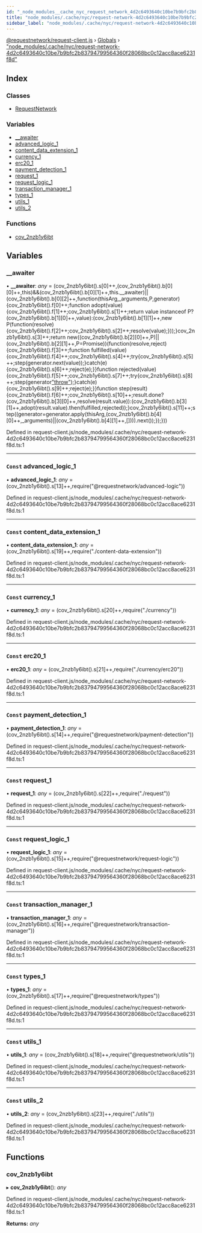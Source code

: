 ```yaml
---
id: "_node_modules__cache_nyc_request_network_4d2c6493640c10be7b9bfc2b83794799564360f28068bc0c12acc8ace6231f8d_"
title: "node_modules/.cache/nyc/request-network-4d2c6493640c10be7b9bfc2b83794799564360f28068bc0c12acc8ace6231f8d"
sidebar_label: "node_modules/.cache/nyc/request-network-4d2c6493640c10be7b9bfc2b83794799564360f28068bc0c12acc8ace6231f8d"
---
```


[@requestnetwork/request-client.js](../index.md) › [Globals](../globals.md) › ["node_modules/.cache/nyc/request-network-4d2c6493640c10be7b9bfc2b83794799564360f28068bc0c12acc8ace6231f8d"](_node_modules__cache_nyc_request_network_4d2c6493640c10be7b9bfc2b83794799564360f28068bc0c12acc8ace6231f8d_.md)

## Index

### Classes

* [RequestNetwork](../classes/_node_modules__cache_nyc_request_network_4d2c6493640c10be7b9bfc2b83794799564360f28068bc0c12acc8ace6231f8d_.requestnetwork.md)

### Variables

* [__awaiter](_node_modules__cache_nyc_request_network_4d2c6493640c10be7b9bfc2b83794799564360f28068bc0c12acc8ace6231f8d_.md#__awaiter)
* [advanced_logic_1](_node_modules__cache_nyc_request_network_4d2c6493640c10be7b9bfc2b83794799564360f28068bc0c12acc8ace6231f8d_.md#const-advanced_logic_1)
* [content_data_extension_1](_node_modules__cache_nyc_request_network_4d2c6493640c10be7b9bfc2b83794799564360f28068bc0c12acc8ace6231f8d_.md#const-content_data_extension_1)
* [currency_1](_node_modules__cache_nyc_request_network_4d2c6493640c10be7b9bfc2b83794799564360f28068bc0c12acc8ace6231f8d_.md#const-currency_1)
* [erc20_1](_node_modules__cache_nyc_request_network_4d2c6493640c10be7b9bfc2b83794799564360f28068bc0c12acc8ace6231f8d_.md#const-erc20_1)
* [payment_detection_1](_node_modules__cache_nyc_request_network_4d2c6493640c10be7b9bfc2b83794799564360f28068bc0c12acc8ace6231f8d_.md#const-payment_detection_1)
* [request_1](_node_modules__cache_nyc_request_network_4d2c6493640c10be7b9bfc2b83794799564360f28068bc0c12acc8ace6231f8d_.md#const-request_1)
* [request_logic_1](_node_modules__cache_nyc_request_network_4d2c6493640c10be7b9bfc2b83794799564360f28068bc0c12acc8ace6231f8d_.md#const-request_logic_1)
* [transaction_manager_1](_node_modules__cache_nyc_request_network_4d2c6493640c10be7b9bfc2b83794799564360f28068bc0c12acc8ace6231f8d_.md#const-transaction_manager_1)
* [types_1](_node_modules__cache_nyc_request_network_4d2c6493640c10be7b9bfc2b83794799564360f28068bc0c12acc8ace6231f8d_.md#const-types_1)
* [utils_1](_node_modules__cache_nyc_request_network_4d2c6493640c10be7b9bfc2b83794799564360f28068bc0c12acc8ace6231f8d_.md#const-utils_1)
* [utils_2](_node_modules__cache_nyc_request_network_4d2c6493640c10be7b9bfc2b83794799564360f28068bc0c12acc8ace6231f8d_.md#const-utils_2)

### Functions

* [cov_2nzb1y6ibt](_node_modules__cache_nyc_request_network_4d2c6493640c10be7b9bfc2b83794799564360f28068bc0c12acc8ace6231f8d_.md#cov_2nzb1y6ibt)

## Variables

###  __awaiter

• **__awaiter**: *any* = (cov_2nzb1y6ibt().s[0]++,(cov_2nzb1y6ibt().b[0][0]++,this)&&(cov_2nzb1y6ibt().b[0][1]++,this.__awaiter)||(cov_2nzb1y6ibt().b[0][2]++,function(thisArg,_arguments,P,generator){cov_2nzb1y6ibt().f[0]++;function adopt(value){cov_2nzb1y6ibt().f[1]++;cov_2nzb1y6ibt().s[1]++;return value instanceof P?(cov_2nzb1y6ibt().b[1][0]++,value):(cov_2nzb1y6ibt().b[1][1]++,new P(function(resolve){cov_2nzb1y6ibt().f[2]++;cov_2nzb1y6ibt().s[2]++;resolve(value);}));}cov_2nzb1y6ibt().s[3]++;return new((cov_2nzb1y6ibt().b[2][0]++,P)||(cov_2nzb1y6ibt().b[2][1]++,P=Promise))(function(resolve,reject){cov_2nzb1y6ibt().f[3]++;function fulfilled(value){cov_2nzb1y6ibt().f[4]++;cov_2nzb1y6ibt().s[4]++;try{cov_2nzb1y6ibt().s[5]++;step(generator.next(value));}catch(e){cov_2nzb1y6ibt().s[6]++;reject(e);}}function rejected(value){cov_2nzb1y6ibt().f[5]++;cov_2nzb1y6ibt().s[7]++;try{cov_2nzb1y6ibt().s[8]++;step(generator["throw"](value));}catch(e){cov_2nzb1y6ibt().s[9]++;reject(e);}}function step(result){cov_2nzb1y6ibt().f[6]++;cov_2nzb1y6ibt().s[10]++;result.done?(cov_2nzb1y6ibt().b[3][0]++,resolve(result.value)):(cov_2nzb1y6ibt().b[3][1]++,adopt(result.value).then(fulfilled,rejected));}cov_2nzb1y6ibt().s[11]++;step((generator=generator.apply(thisArg,(cov_2nzb1y6ibt().b[4][0]++,_arguments)||(cov_2nzb1y6ibt().b[4][1]++,[]))).next());});}))

Defined in request-client.js/node_modules/.cache/nyc/request-network-4d2c6493640c10be7b9bfc2b83794799564360f28068bc0c12acc8ace6231f8d.ts:1

___

### `Const` advanced_logic_1

• **advanced_logic_1**: *any* = (cov_2nzb1y6ibt().s[13]++,require("@requestnetwork/advanced-logic"))

Defined in request-client.js/node_modules/.cache/nyc/request-network-4d2c6493640c10be7b9bfc2b83794799564360f28068bc0c12acc8ace6231f8d.ts:1

___

### `Const` content_data_extension_1

• **content_data_extension_1**: *any* = (cov_2nzb1y6ibt().s[19]++,require("./content-data-extension"))

Defined in request-client.js/node_modules/.cache/nyc/request-network-4d2c6493640c10be7b9bfc2b83794799564360f28068bc0c12acc8ace6231f8d.ts:1

___

### `Const` currency_1

• **currency_1**: *any* = (cov_2nzb1y6ibt().s[20]++,require("./currency"))

Defined in request-client.js/node_modules/.cache/nyc/request-network-4d2c6493640c10be7b9bfc2b83794799564360f28068bc0c12acc8ace6231f8d.ts:1

___

### `Const` erc20_1

• **erc20_1**: *any* = (cov_2nzb1y6ibt().s[21]++,require("./currency/erc20"))

Defined in request-client.js/node_modules/.cache/nyc/request-network-4d2c6493640c10be7b9bfc2b83794799564360f28068bc0c12acc8ace6231f8d.ts:1

___

### `Const` payment_detection_1

• **payment_detection_1**: *any* = (cov_2nzb1y6ibt().s[14]++,require("@requestnetwork/payment-detection"))

Defined in request-client.js/node_modules/.cache/nyc/request-network-4d2c6493640c10be7b9bfc2b83794799564360f28068bc0c12acc8ace6231f8d.ts:1

___

### `Const` request_1

• **request_1**: *any* = (cov_2nzb1y6ibt().s[22]++,require("./request"))

Defined in request-client.js/node_modules/.cache/nyc/request-network-4d2c6493640c10be7b9bfc2b83794799564360f28068bc0c12acc8ace6231f8d.ts:1

___

### `Const` request_logic_1

• **request_logic_1**: *any* = (cov_2nzb1y6ibt().s[15]++,require("@requestnetwork/request-logic"))

Defined in request-client.js/node_modules/.cache/nyc/request-network-4d2c6493640c10be7b9bfc2b83794799564360f28068bc0c12acc8ace6231f8d.ts:1

___

### `Const` transaction_manager_1

• **transaction_manager_1**: *any* = (cov_2nzb1y6ibt().s[16]++,require("@requestnetwork/transaction-manager"))

Defined in request-client.js/node_modules/.cache/nyc/request-network-4d2c6493640c10be7b9bfc2b83794799564360f28068bc0c12acc8ace6231f8d.ts:1

___

### `Const` types_1

• **types_1**: *any* = (cov_2nzb1y6ibt().s[17]++,require("@requestnetwork/types"))

Defined in request-client.js/node_modules/.cache/nyc/request-network-4d2c6493640c10be7b9bfc2b83794799564360f28068bc0c12acc8ace6231f8d.ts:1

___

### `Const` utils_1

• **utils_1**: *any* = (cov_2nzb1y6ibt().s[18]++,require("@requestnetwork/utils"))

Defined in request-client.js/node_modules/.cache/nyc/request-network-4d2c6493640c10be7b9bfc2b83794799564360f28068bc0c12acc8ace6231f8d.ts:1

___

### `Const` utils_2

• **utils_2**: *any* = (cov_2nzb1y6ibt().s[23]++,require("./utils"))

Defined in request-client.js/node_modules/.cache/nyc/request-network-4d2c6493640c10be7b9bfc2b83794799564360f28068bc0c12acc8ace6231f8d.ts:1

## Functions

###  cov_2nzb1y6ibt

▸ **cov_2nzb1y6ibt**(): *any*

Defined in request-client.js/node_modules/.cache/nyc/request-network-4d2c6493640c10be7b9bfc2b83794799564360f28068bc0c12acc8ace6231f8d.ts:1

**Returns:** *any*
